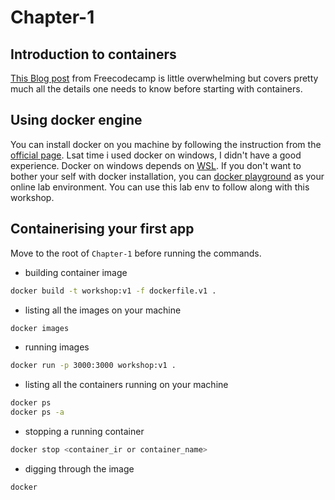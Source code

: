 # Chapter-1

## Introduction to containers

[This Blog post](https://www.freecodecamp.org/news/a-beginner-friendly-introduction-to-containers-vms-and-docker-79a9e3e119b/) from Freecodecamp is little overwhelming but covers pretty much all the details one needs to know before starting with containers.

## Using docker engine
You can install docker on you machine by following the instruction from the [official page](https://docs.docker.com/desktop/install/windows-install/). Lsat time i used docker on windows, I didn't have a good experience. Docker on windows depends on [WSL](https://docs.microsoft.com/en-us/shows/). If you don't want to bother your self with docker installation, you can [docker playground](https://labs.play-with-docker.com/) as your online lab environment. You can use this lab env to follow along with this workshop.

## Containerising your first app
Move to the root of `Chapter-1` before running the commands.

- building container image
```bash
docker build -t workshop:v1 -f dockerfile.v1 .
```

- listing all the images on your machine
``` bash
docker images
```

- running images 
```bash
docker run -p 3000:3000 workshop:v1 .
```

- listing all the containers running on your machine 
```bash
docker ps
docker ps -a
```

- stopping a running container 
```bash 
docker stop <container_ir or container_name>
```

- digging through the image
```bash
docker 